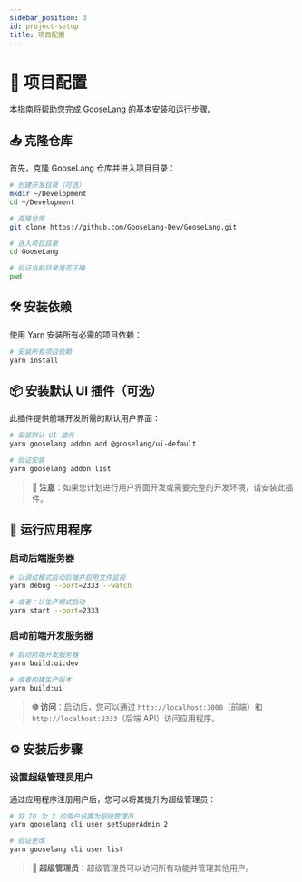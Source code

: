 ```yaml
---
sidebar_position: 3
id: project-setup
title: 项目配置
---
```


# 🚀 项目配置

本指南将帮助您完成 GooseLang 的基本安装和运行步骤。

## 📥 克隆仓库

首先，克隆 GooseLang 仓库并进入项目目录：

```bash
# 创建开发目录（可选）
mkdir ~/Development
cd ~/Development

# 克隆仓库
git clone https://github.com/GooseLang-Dev/GooseLang.git

# 进入项目目录
cd GooseLang

# 验证当前目录是否正确
pwd
```

## 🛠️ 安装依赖

使用 Yarn 安装所有必需的项目依赖：

```bash
# 安装所有项目依赖
yarn install
```

## 📦 安装默认 UI 插件（可选）

此插件提供前端开发所需的默认用户界面：

```bash
# 安装默认 UI 插件
yarn gooselang addon add @gooselang/ui-default

# 验证安装
yarn gooselang addon list
```

> **🎨 注意**：如果您计划进行用户界面开发或需要完整的开发环境，请安装此插件。

## 🚀 运行应用程序

### 启动后端服务器

```bash
# 以调试模式启动后端并启用文件监视
yarn debug --port=2333 --watch

# 或者：以生产模式启动
yarn start --port=2333
```

### 启动前端开发服务器

```bash
# 启动前端开发服务器
yarn build:ui:dev

# 或者构建生产版本
yarn build:ui
```

> **🌐 访问**：启动后，您可以通过 `http://localhost:3000`（前端）和 `http://localhost:2333`（后端 API）访问应用程序。

## ⚙️ 安装后步骤

### 设置超级管理员用户

通过应用程序注册用户后，您可以将其提升为超级管理员：

```bash
# 将 ID 为 2 的用户设置为超级管理员
yarn gooselang cli user setSuperAdmin 2

# 验证更改
yarn gooselang cli user list
```

> **🔑 超级管理员**：超级管理员可以访问所有功能并管理其他用户。

